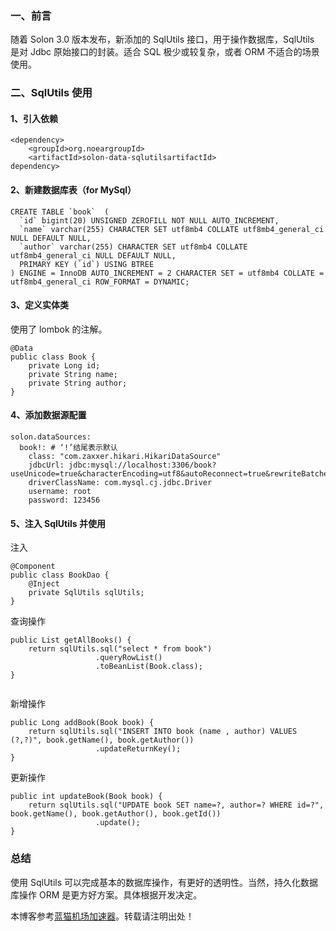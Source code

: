 
### 一、前言


随着 Solon 3\.0 版本发布，新添加的 SqlUtils 接口，用于操作数据库，SqlUtils 是对 Jdbc 原始接口的封装。适合 SQL 极少或较复杂，或者 ORM 不适合的场景使用。


### 二、SqlUtils 使用


#### 1、引入依赖



```
<dependency>
    <groupId>org.noeargroupId>
    <artifactId>solon-data-sqlutilsartifactId>
dependency>

```

#### 2、新建数据库表（for MySql）



```
CREATE TABLE `book`  (
  `id` bigint(20) UNSIGNED ZEROFILL NOT NULL AUTO_INCREMENT,
  `name` varchar(255) CHARACTER SET utf8mb4 COLLATE utf8mb4_general_ci NULL DEFAULT NULL,
  `author` varchar(255) CHARACTER SET utf8mb4 COLLATE utf8mb4_general_ci NULL DEFAULT NULL,
  PRIMARY KEY (`id`) USING BTREE
) ENGINE = InnoDB AUTO_INCREMENT = 2 CHARACTER SET = utf8mb4 COLLATE = utf8mb4_general_ci ROW_FORMAT = DYNAMIC;

```

#### 3、定义实体类


使用了 lombok 的注解。



```
@Data
public class Book {
    private Long id;
    private String name;
    private String author;
}

```

#### 4、添加数据源配置



```
solon.dataSources:
  book!: # ‘!’结尾表示默认
    class: "com.zaxxer.hikari.HikariDataSource"
    jdbcUrl: jdbc:mysql://localhost:3306/book?useUnicode=true&characterEncoding=utf8&autoReconnect=true&rewriteBatchedStatements=true
    driverClassName: com.mysql.cj.jdbc.Driver
    username: root
    password: 123456

```

#### 5、注入 SqlUtils 并使用


注入



```
@Component
public class BookDao {
    @Inject
    private SqlUtils sqlUtils;
}

```

查询操作



```
public List getAllBooks() {
    return sqlUtils.sql("select * from book")
                   .queryRowList()
                   .toBeanList(Book.class);
}


```

新增操作



```
public Long addBook(Book book) {
    return sqlUtils.sql("INSERT INTO book (name , author) VALUES (?,?)", book.getName(), book.getAuthor())
                   .updateReturnKey();
}

```

更新操作



```
public int updateBook(Book book) {
    return sqlUtils.sql("UPDATE book SET name=?, author=? WHERE id=?", book.getName(), book.getAuthor(), book.getId())
                   .update();
}

```

### 总结


使用 SqlUtils 可以完成基本的数据库操作，有更好的透明性。当然，持久化数据库操作 ORM 是更方好方案。具体根据开发决定。


 本博客参考[蓝猫机场加速器](https://dahelaoshi.com)。转载请注明出处！
